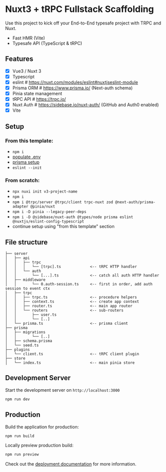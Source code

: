 # Nuxt3 + tRPC Fullstack Scaffolding

Use this project to kick off your End-to-End typesafe project with TRPC and Nuxt.

- Fast HMR (Vite)
- Typesafe API (TypeScript & tRPC)

## Features

- [x] Vue3 / Nuxt 3
- [x] Typescript
- [x] eslint # https://nuxt.com/modules/eslint#nuxtjseslint-module
- [x] Prisma ORM # https://www.prisma.io/ (Next-auth schema)
- [x] Pinia state management
- [x] tRPC API # https://trpc.io/
- [x] Nuxt Auth # https://sidebase.io/nuxt-auth/ (GitHub and Auth0 enabled)
- [x] Vite

## Setup

### From this template:

- `npm i`
- [populate .env](envConfig.ts)
- [prisma setup](prisma/Prisma.md)
- `eslint --init`

### From scratch:

- `npx nuxi init v3-project-name`
- `npm i`
- `npm i @trpc/server @trpc/client trpc-nuxt zod @next-auth/prisma-adapter @pinia/nuxt`
- `npm i -D pinia --legacy-peer-deps`
- `npm i -D @sidebase/nuxt-auth @types/node prisma eslint @nuxtjs/eslint-config-typescript`
- continue setup using "from this template" section

## File structure

```.
├── server
│   ├── api
│   │   ├── trpc
│   │   │   └── [trpc].ts             <-- tRPC HTTP handler
│   │   └── auth
│   │       └── [...].ts              <-- catch all auth HTTP handler
│   ├── middleware
│   │       └── 0.auth-session.ts     <-- first in order, add auth session to event ctx
│   ├── trpc
│   │   ├── trpc.ts                   <-- procedure helpers
│   │   ├── context.ts                <-- create app context
│   │   ├── router.ts                 <-- main app router
│   │   └── routers                   <-- sub-routers
│   │       ├── user.ts
│   │       └── [..]
│   └── prisma.ts                     <-- prisma client
├── prisma
│   ├── migrations
│   │       └── [..]
│   ├── schema.prisma
│   └── seed.ts
├── plugins
│   └── client.ts                     <-- tRPC client plugin
├── store
│   └── index.ts                      <-- main pinia store
```

## Development Server

Start the development server on `http://localhost:3000`

```bash
npm run dev
```

## Production

Build the application for production:

```bash
npm run build
```

Locally preview production build:

```bash
npm run preview
```

Check out the [deployment documentation](https://nuxt.com/docs/getting-started/deployment) for more information.

